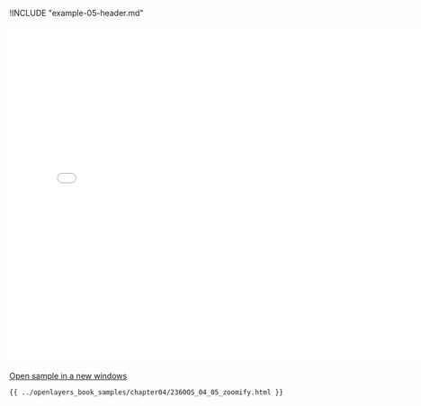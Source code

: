 
!INCLUDE "example-05-header.md"

<iframe src="../openlayers_book_samples/chapter04/2360OS_04_05_zoomify.html" width="770" height="600" frameBorder="0" seamless="seamless">
</iframe>

<a href="../openlayers_book_samples/chapter04/2360OS_04_05_zoomify.html" target="_blank">Open sample in a new windows</a>

```html
{{ ../openlayers_book_samples/chapter04/2360OS_04_05_zoomify.html }}
```

